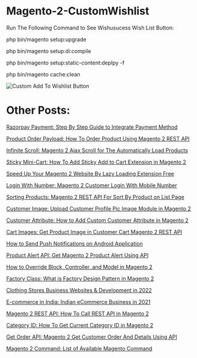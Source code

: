 # Magento-2-CustomWishlist

Run The Following Command to See Wishusucess Wish List Button:

php bin/magento setup:upgrade

php bin/magento setup:di:compile

php bin/magento setup:static-content:deplpy -f

php bin/magento cache:clean

![Custom Add To Wishlist Button](https://user-images.githubusercontent.com/90965189/133940984-ab6aa10b-2ead-47c6-a880-4e6c9b89abaf.png)



# Other Posts:

[Razorpay Payment: Step By Step Guide to Integrate Payment Method](http://www.wishusucess.com/step-by-step-guide-to-integrate-razorpay-payment-method/)

[Product Order Payload: How To Order Product Using Magento 2 REST API](http://www.wishusucess.com/magento-2-rest-api-for-product-order/)

[Infinite Scroll: Magento 2 Ajax Scroll for The Automatically Load Products](http://www.wishusucess.com/magento-2-infinite-scroll-for-the-automatically-load-products/)

[Sticky Mini-Cart: How To Add Sticky Add to Cart Extension in Magento 2](http://www.wishusucess.com/add-sticky-mini-cart-extension-in-magento-2/)

[Speed Up Your Magento 2 Website By Lazy Loading Extension Free](http://www.wishusucess.com/speed-up-your-magento-2-website-by-lazy-loading/)

[Login With Number: Magento 2 Customer Login With Mobile Number](http://www.wishusucess.com/magento-2-customer-login-with-number/)

[Sorting Products: Magento 2 REST API For Sort By Product on List Page](http://www.wishusucess.com/how-to-sorting-products-using-magento2-rest-api/)

[Customer Image: Upload Customer Profile Pic Image Module in Magento 2](http://www.wishusucess.com/upload-customer-image-for-profile-pic-in-magento-2/)

[Customer Attribute: How to Add Custom Customer Attribute in Magento 2](http://www.wishusucess.com/how-to-create-custom-customer-attribute-in-magento-2/)

[Cart Images: Get Product Image in Customer Cart Magento 2 REST API](http://www.wishusucess.com/get-magento-2-customer-cart-images/)

[How to Send Push Notifications on Android Application](http://www.wishusucess.com/how-to-send-push-notifications-on-android-application/)

[Product Alert API: Get Magento 2 Product Alert Using API](http://www.wishusucess.com/magento-2-product-alert-api/)

[How to Override Block, Controller, and Model in Magento 2](http://www.wishusucess.com/how-to-override-block/)

[Factory Class: What is Factory Design Pattern in Magento 2](http://www.wishusucess.com/what-is-factory-class-in-magento-2/)

[Clothing Stores Business Websites & Development in 2022](http://www.wishusucess.com/clothing-stores-business-websites/)

[E-commerce in India: Indian eCommerce Business in 2021](http://www.wishusucess.com/e-commerce-in-india/)

[Magento 2 REST API: How To Call REST API in Magento 2](http://www.wishusucess.com/how-to-call-magento-2-rest-api/)

[Category ID: How To Get Current Category ID in Magento 2](http://www.wishusucess.com/how-to-get-current-category-id-in-magento-2/)

[Get Order API: Magento 2 Get Customer Order And Details Using API](http://www.wishusucess.com/magento-2-get-customer-orders-api/)

[Magento 2 Command: List of Available Magento Command](http://www.wishusucess.com/list-of-magento-2-command/)
